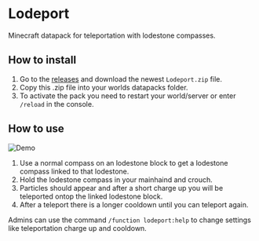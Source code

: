 
# Lodeport
Minecraft datapack for teleportation with lodestone compasses.

## How to install

 1. Go to the [releases](https://github.com/NicolasBissig/Lodeport/releases) and download the newest `Lodeport.zip` file.
 2. Copy this .zip file into your worlds datapacks folder.
 3. To activate the pack you need to restart your world/server or enter `/reload` in the console.

## How to use
![Demo](https://gfycat.com/sparklingtorncockatiel)

 1. Use a normal compass on an lodestone block to get a lodestone compass linked to that lodestone.
 2. Hold the lodestone compass in your mainhaind and crouch.
 3. Particles should appear and after a short charge up you will be teleported ontop the linked lodestone block.
 4. After a teleport there is a longer cooldown until you can teleport again.

Admins can use the command `/function lodeport:help` to change settings like teleportation charge up and cooldown.
